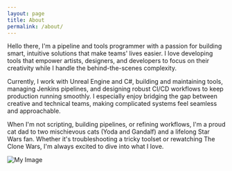 ```yaml
---
layout: page
title: About
permalink: /about/
---
```


Hello there, I'm a pipeline and tools programmer with a passion for building smart, intuitive solutions that make teams' lives easier. I love developing tools that empower artists, designers, and developers to focus on their creativity while I handle the behind-the-scenes complexity.

Currently, I work with Unreal Engine and C#, building and maintaining tools, managing Jenkins pipelines, and designing robust CI/CD workflows to keep production running smoothly. I especially enjoy bridging the gap between creative and technical teams, making complicated systems feel seamless and approachable.

When I'm not scripting, building pipelines, or refining workflows, I'm a proud cat dad to two mischievous cats (Yoda and Gandalf) and a lifelong Star Wars fan. Whether it's troubleshooting a tricky toolset or rewatching The Clone Wars, I'm always excited to dive into what I love.

![My Image](../assets/img/posts/cats.jpg)
